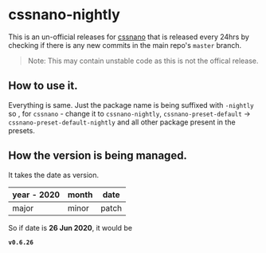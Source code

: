 # cssnano-nightly

This is an un-official releases for [cssnano](https://github.com/cssnano/cssnano) that is released every 24hrs by checking if there is
any new commits in the main repo's `master` branch.

> Note: This may contain unstable code as this is not the offical release.

## How to use it.

Everything is same. Just the package name is being suffixed with `-nightly`
so , for `cssnano` - change it to `cssnano-nightly`, `cssnano-preset-default` -> `cssnano-preset-default-nightly` and all other package present in the presets.

## How the version is being managed.

It takes the date as version.

| year - 2020 | month | date  |
| ----------- | ----- | ----- |
| major       | minor | patch |

So if date is **26 Jun 2020**, it would be

**`v0.6.26`**
